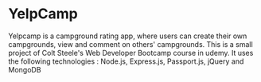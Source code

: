 # YelpCamp
Yelpcamp is a campground rating app, where users can create their own campgrounds, view and comment on others' campgrounds. This is a small project of Colt Steele's Web Developer Bootcamp course in udemy. It uses the following technologies : Node.js, Express.js, Passport.js, jQuery and MongoDB
